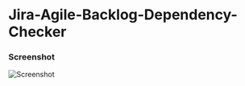 # Jira-Agile-Backlog-Dependency-Checker

### Screenshot

![Screenshot](http://2.bp.blogspot.com/-ms7B3Q8Pe7g/VODmu_yRpqI/AAAAAAAAGOU/Yl2nlYE16io/s1600/Screen%2BShot%2B2015-02-15%2Bat%2B19.34.01.png)

